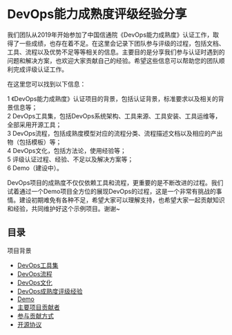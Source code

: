 # DevOps能力成熟度评级经验分享

我们团队从2019年开始参加了中国信通院《DevOps能力成熟度》认证工作，取得了一些成绩，也存在着不足。在这里会记录下团队参与评级的过程，包括文档、工具、流程以及优势不足等等相关的信息。主要目的是分享我们参与认证时遇到的问题和解决方案，也欢迎大家贡献自己的经验。希望这些信息可以帮助您的团队顺利完成评级认证工作。

在这里您可以找到以下信息：

1 《DevOps能力成熟度》认证项目的背景，包括认证背景，标准要求以及相关的背景信息等；  
2  DevOps工具集，包括DevOps系统架构、工具来源、工具安装、工具运维等，全部采用开源工具；  
3  DevOps流程，包括成熟度模型对应的流程分类、流程描述文档以及相应的产出物（包括模板）等；  
4  DevOps文化，包括方法论，使用经验等；  
5  评级认证过程、经验、不足以及解决方案等；  
6  Demo（建设中）。  

DevOps项目的成熟度不仅仅依赖工具和流程，更重要的是不断改进的过程。我们试着通过一个Demo项目全方位的展现DevOps的过程，这是一个非常有挑战的事情。建设初期难免有各种不足，希望大家可以理解支持，也希望大家一起贡献知识和经验，共同维护好这个示例项目。谢谢~

## 目录

项目背景
- [DevOps工具集]()
- [DevOps流程]()
- [DevOps文化]()
- [DevOps成熟度评级经验]()
- [Demo]()
- [主要项目贡献者]()
- [参与贡献方式]()
- [开源协议]()





